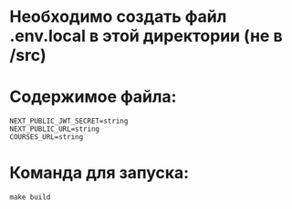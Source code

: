 # Необходимо создать файл .env.local в этой директории (не в /src)

# Содержимое файла:

```
NEXT_PUBLIC_JWT_SECRET=string
NEXT_PUBLIC_URL=string
COURSES_URL=string
```

# Команда для запуска:

`make build`
